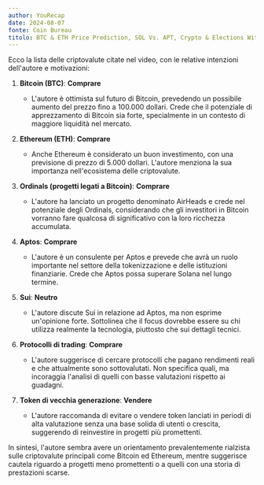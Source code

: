 ```yaml
---
author: YouRecap
date: 2024-08-07
fonte: Coin Bureau
titolo: BTC & ETH Price Prediction, SOL Vs. APT, Crypto & Elections With Arthur Hayes!
---
```


Ecco la lista delle criptovalute citate nel video, con le relative intenzioni dell'autore e motivazioni:

1. **Bitcoin (BTC)**: **Comprare**
   - L'autore è ottimista sul futuro di Bitcoin, prevedendo un possibile aumento del prezzo fino a 100.000 dollari. Crede che il potenziale di apprezzamento di Bitcoin sia forte, specialmente in un contesto di maggiore liquidità nel mercato.

2. **Ethereum (ETH)**: **Comprare**
   - Anche Ethereum è considerato un buon investimento, con una previsione di prezzo di 5.000 dollari. L'autore menziona la sua importanza nell'ecosistema delle criptovalute.

3. **Ordinals (progetti legati a Bitcoin)**: **Comprare**
   - L'autore ha lanciato un progetto denominato AirHeads e crede nel potenziale degli Ordinals, considerando che gli investitori in Bitcoin vorranno fare qualcosa di significativo con la loro ricchezza accumulata.

4. **Aptos**: **Comprare**
   - L'autore è un consulente per Aptos e prevede che avrà un ruolo importante nel settore della tokenizzazione e delle istituzioni finanziarie. Crede che Aptos possa superare Solana nel lungo termine.

5. **Sui**: **Neutro**
   - L'autore discute Sui in relazione ad Aptos, ma non esprime un'opinione forte. Sottolinea che il focus dovrebbe essere su chi utilizza realmente la tecnologia, piuttosto che sui dettagli tecnici.

6. **Protocolli di trading**: **Comprare**
   - L'autore suggerisce di cercare protocolli che pagano rendimenti reali e che attualmente sono sottovalutati. Non specifica quali, ma incoraggia l'analisi di quelli con basse valutazioni rispetto ai guadagni.

7. **Token di vecchia generazione**: **Vendere**
   - L'autore raccomanda di evitare o vendere token lanciati in periodi di alta valutazione senza una base solida di utenti o crescita, suggerendo di reinvestire in progetti più promettenti.

In sintesi, l'autore sembra avere un orientamento prevalentemente rialzista sulle criptovalute principali come Bitcoin ed Ethereum, mentre suggerisce cautela riguardo a progetti meno promettenti o a quelli con una storia di prestazioni scarse.
